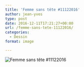 ```yaml
---
title: 'Femme sans tête #11122016'
author: jean-yves
type: post
date: 2016-12-11T17:21:27+00:00
url: /femme-sans-tete-11122016/
categories:
  - Dessin
format: image

---
```

![Femme sans tête #11122016](./Femme_sans_tete.jpg)